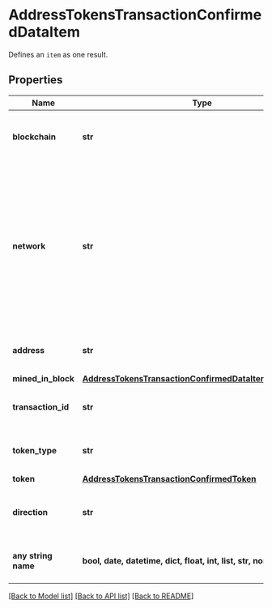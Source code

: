 # AddressTokensTransactionConfirmedDataItem

Defines an `item` as one result.

## Properties
Name | Type | Description | Notes
------------ | ------------- | ------------- | -------------
**blockchain** | **str** | Represents the specific blockchain protocol name, e.g. Ethereum, Bitcoin, etc. | 
**network** | **str** | Represents the name of the blockchain network used; blockchain networks are usually identical as technology and software, but they differ in data, e.g. - \&quot;mainnet\&quot; is the live network with actual data while networks like \&quot;testnet\&quot;, \&quot;ropsten\&quot;, \&quot;rinkeby\&quot; are test networks. | 
**address** | **str** | Defines the specific address to which the transaction has been sent. | 
**mined_in_block** | [**AddressTokensTransactionConfirmedDataItemMinedInBlock**](AddressTokensTransactionConfirmedDataItemMinedInBlock.md) |  | 
**transaction_id** | **str** | Defines the unique ID of the specific transaction, i.e. its identification number. | 
**token_type** | **str** | Defines the type of token sent with the transaction, e.g. ERC 20. | 
**token** | [**AddressTokensTransactionConfirmedToken**](AddressTokensTransactionConfirmedToken.md) |  | 
**direction** | **str** | Defines whether the transaction is \&quot;incoming\&quot; or \&quot;outgoing\&quot;. | 
**any string name** | **bool, date, datetime, dict, float, int, list, str, none_type** | any string name can be used but the value must be the correct type | [optional]

[[Back to Model list]](../README.md#documentation-for-models) [[Back to API list]](../README.md#documentation-for-api-endpoints) [[Back to README]](../README.md)


